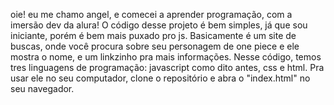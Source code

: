 oie! eu me chamo angel, e comecei a aprender programação, com a imersão dev da alura!
O código desse projeto é bem simples, já que sou iniciante, porém é bem mais puxado pro js.
Basicamente é um site de buscas, onde você procura sobre seu personagem de one piece e ele mostra o nome, e um linkzinho pra mais informações.
Nesse código, temos tres linguagens de programação: javascript como dito antes, css e html.
Pra usar ele no seu computador, clone o repositório e abra o "index.html" no seu navegador.
